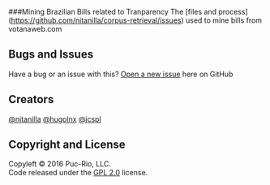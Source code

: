 ###Mining Brazilian Bills related to Tranparency
The [files and process] (https://github.com/nitanilla/corpus-retrieval/issues) used to mine bills from votanaweb.com

## Bugs and Issues
Have a bug or an issue with this? [Open a new issue](https://github.com/nitanilla/corpus-retrieval/issues) here on GitHub 

## Creators
[@nitanilla](https://github.com/nitanilla)
[@hugolnx](https://github.com/hugolnx)
[@jcspl](https://github.com/jcspl)

## Copyright and License

Copyleft © 2016 Puc-Rio, LLC.  
Code released under the [GPL 2.0](https://github.com/nitanilla/corpus-retrieval/blob/master/LICENSE) license.
